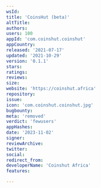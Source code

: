 ```yaml
---
wsId: 
title: 'CoinsHut (beta)'
altTitle: 
authors: 
users: 100
appId: 'com.coinshut.coinshut'
appCountry: 
released: '2021-07-17'
updated: '2021-10-29'
version: '0.1.1'
stars: 
ratings: 
reviews: 
size: 
website: 'https://coinshut.africa'
repository: 
issue: 
icon: 'com.coinshut.coinshut.jpg'
bugbounty: 
meta: 'removed'
verdict: 'fewusers'
appHashes: 
date: '2023-11-02'
signer: 
reviewArchive: 
twitter: 
social: 
redirect_from: 
developerName: 'Coinshut Africa'
features: 

---
```


